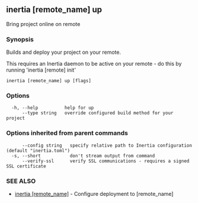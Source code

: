 ## inertia [remote_name] up

Bring project online on remote

### Synopsis

Builds and deploy your project on your remote.

This requires an Inertia daemon to be active on your remote - do this by running 'inertia [remote] init'

```
inertia [remote_name] up [flags]
```

### Options

```
  -h, --help          help for up
      --type string   override configured build method for your project
```

### Options inherited from parent commands

```
      --config string   specify relative path to Inertia configuration (default "inertia.toml")
  -s, --short           don't stream output from command
      --verify-ssl      verify SSL communications - requires a signed SSL certificate
```

### SEE ALSO

* [inertia [remote_name]](inertia_[remote_name].md)	 - Configure deployment to [remote_name]


